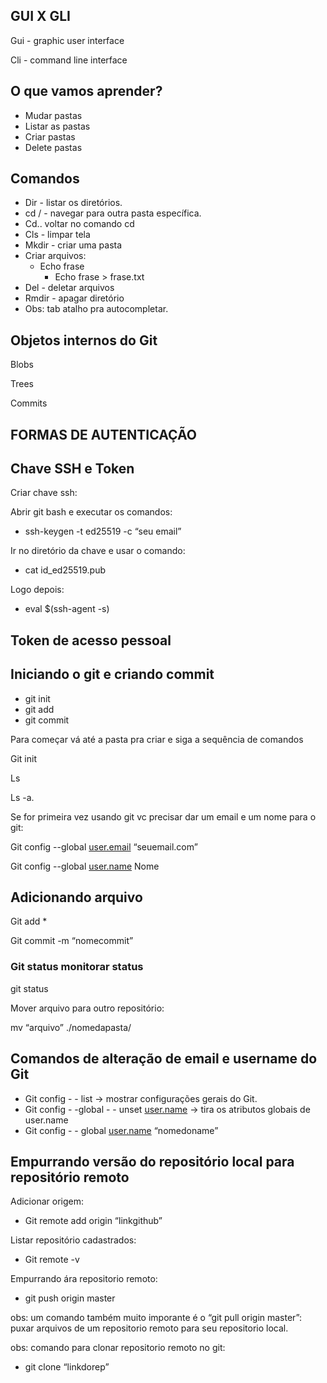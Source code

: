 ## GUI X GLI

Gui - graphic user interface

Cli - command line interface 

## O que vamos aprender?

- Mudar pastas
- Listar as pastas
- Criar pastas
- Delete pastas

## Comandos

- Dir - listar os diretórios.
- cd / - navegar para outra pasta específica.
- Cd.. voltar no comando cd
- Cls - limpar tela
- Mkdir - criar uma pasta
- Criar arquivos:
    - Echo frase
        - Echo frase > frase.txt
- Del - deletar arquivos
- Rmdir - apagar diretório
- Obs: tab atalho pra autocompletar.

## Objetos internos do Git

Blobs

Trees

Commits 

## FORMAS DE AUTENTICAÇÃO

## Chave SSH e Token

Criar chave ssh: 

Abrir git bash e executar os comandos:

- ssh-keygen -t ed25519 -c “seu email”

Ir no diretório da chave e usar o comando:

- cat id_ed25519.pub

Logo depois:

- eval $(ssh-agent -s)

## Token de acesso pessoal

## Iniciando o git e criando commit

- git init
- git add
- git commit

Para começar vá até a pasta pra criar e siga a sequência de comandos 

Git init

Ls

Ls -a.

Se for primeira vez usando git vc precisar dar um email e um nome para o git:

Git config --global [user.email](http://user.email) “seuemail.com”

Git config --global [user.name](http://user.name) Nome

## Adicionando arquivo

Git add *

Git commit -m “nomecommit”

### Git status monitorar status

git status 

Mover arquivo para outro repositório:

mv “arquivo” ./nomedapasta/

## Comandos de alteração de email e username do Git

- Git config - - list → mostrar configurações gerais do Git.
- Git config - -global - - unset [user.name](http://user.name) → tira os atributos globais de user.name
- Git config - - global [user.name](http://user.name) “nomedoname”

## Empurrando versão do repositório local para repositório remoto

Adicionar origem:

- Git remote add origin “linkgithub”

Listar repositório cadastrados:

- Git remote -v

Empurrando ára repositorio remoto:

- git push origin master

obs: um comando também muito imporante é o “git pull origin master”: puxar arquivos de um repositorio remoto para seu repositorio local.

obs: comando para clonar repositorio remoto no git:

- git clone “linkdorep”
